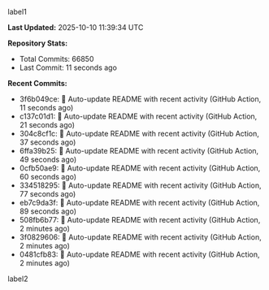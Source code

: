 
label1 
<!-- ACTIVITY_START -->
**Last Updated:** 2025-10-10 11:39:34 UTC

**Repository Stats:**
- Total Commits: 66850
- Last Commit: 11 seconds ago

**Recent Commits:**
- 3f6b049ce: 🤖 Auto-update README with recent activity (GitHub Action, 11 seconds ago)
- c137c01d1: 🤖 Auto-update README with recent activity (GitHub Action, 21 seconds ago)
- 304c8cf1c: 🤖 Auto-update README with recent activity (GitHub Action, 37 seconds ago)
- 6ffa39b25: 🤖 Auto-update README with recent activity (GitHub Action, 49 seconds ago)
- 0cfb50ae9: 🤖 Auto-update README with recent activity (GitHub Action, 60 seconds ago)
- 334518295: 🤖 Auto-update README with recent activity (GitHub Action, 77 seconds ago)
- eb7c9da3f: 🤖 Auto-update README with recent activity (GitHub Action, 89 seconds ago)
- 508fb6b77: 🤖 Auto-update README with recent activity (GitHub Action, 2 minutes ago)
- 3f0829606: 🤖 Auto-update README with recent activity (GitHub Action, 2 minutes ago)
- 0481cfb83: 🤖 Auto-update README with recent activity (GitHub Action, 2 minutes ago)
<!-- ACTIVITY_END -->

label2
